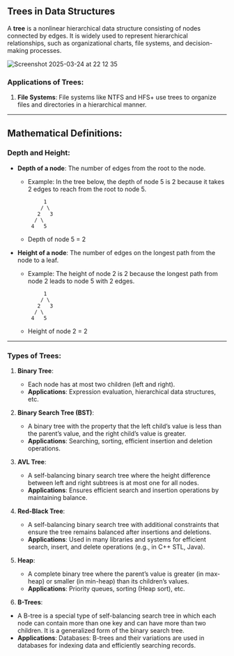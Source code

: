 ## Trees in Data Structures

A **tree** is a nonlinear hierarchical data structure consisting of nodes connected by edges. It is widely used to represent hierarchical relationships, such as organizational charts, file systems, and decision-making processes.

![Screenshot 2025-03-24 at 22 12 35](https://github.com/user-attachments/assets/d96d2f0f-3e32-465c-90f5-32facaddc94a)

### Applications of Trees:
1. **File Systems**: File systems like NTFS and HFS+ use trees to organize files and directories in a hierarchical manner.
---
## Mathematical Definitions:
### Depth and Height:
- **Depth of a node**: The number of edges from the root to the node.
  - Example: In the tree below, the depth of node 5 is 2 because it takes 2 edges to reach from the root to node 5.

    ```
         1
        / \
       2   3
      / \
     4   5
    ```
  - Depth of node 5 = 2

- **Height of a node**: The number of edges on the longest path from the node to a leaf.
  - Example: The height of node 2 is 2 because the longest path from node 2 leads to node 5 with 2 edges.

    ```
         1
        / \
       2   3
      / \
     4   5
    ```

  - Height of node 2 = 2
---
### Types of Trees:
1. **Binary Tree**:
   - Each node has at most two children (left and right).
   - **Applications**: Expression evaluation, hierarchical data structures, etc.

2. **Binary Search Tree (BST)**:
   - A binary tree with the property that the left child’s value is less than the parent’s value, and the right child’s value is greater.
   - **Applications**: Searching, sorting, efficient insertion and deletion operations.

3. **AVL Tree**:
   - A self-balancing binary search tree where the height difference between left and right subtrees is at most one for all nodes.
   - **Applications**: Ensures efficient search and insertion operations by maintaining balance.

4. **Red-Black Tree**:
   - A self-balancing binary search tree with additional constraints that ensure the tree remains balanced after insertions and deletions.
   - **Applications**: Used in many libraries and systems for efficient search, insert, and delete operations (e.g., in C++ STL, Java).

5. **Heap**:
   - A complete binary tree where the parent’s value is greater (in max-heap) or smaller (in min-heap) than its children’s values.
   - **Applications**: Priority queues, sorting (Heap sort), etc.

6. **B-Trees**:
  - A B-tree is a special type of self-balancing search tree in which each node can contain more than one key and can have more than two children. It is a generalized form of the binary search tree.
  - **Applications**: Databases: B-trees and their variations are used in databases for indexing data and efficiently searching records.


